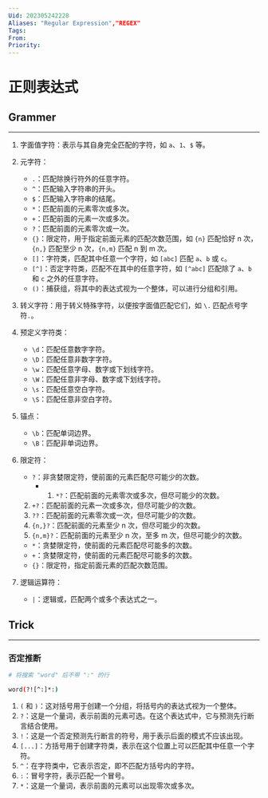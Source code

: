 ```yaml
---
Uid: 202305242228
Aliases: "Regular Expression","REGEX"
Tags: 
From: 
Priority: 
---
```

# 正则表达式

## Grammer 
---
1. 字面值字符：表示与其自身完全匹配的字符，如 `a`、`1`、`$` 等。

2. 元字符：
   - `.`：匹配除换行符外的任意字符。
   - `^`：匹配输入字符串的开头。
   - `$`：匹配输入字符串的结尾。
   - `*`：匹配前面的元素零次或多次。
   - `+`：匹配前面的元素一次或多次。
   - `?`：匹配前面的元素零次或一次。
   - `{}`：限定符，用于指定前面元素的匹配次数范围，如 `{n}` 匹配恰好 n 次，`{n,}` 匹配至少 n 次，`{n,m}` 匹配 n 到 m 次。
   - `[]`：字符类，匹配其中任意一个字符，如 `[abc]` 匹配 `a`、`b` 或 `c`。
   - `[^]`：否定字符类，匹配不在其中的任意字符，如 `[^abc]` 匹配除了 `a`、`b` 和 `c` 之外的任意字符。
   - `()`：捕获组，将其中的表达式视为一个整体，可以进行分组和引用。

3. 转义字符：用于转义特殊字符，以便按字面值匹配它们，如 `\.` 匹配点号字符`.`。

4. 预定义字符类：
   - `\d`：匹配任意数字字符。
   - `\D`：匹配任意非数字字符。
   - `\w`：匹配任意字母、数字或下划线字符。
   - `\W`：匹配任意非字母、数字或下划线字符。
   - `\s`：匹配任意空白字符。
   - `\S`：匹配任意非空白字符。

5. 锚点：
   - `\b`：匹配单词边界。
   - `\B`：匹配非单词边界。

1. 限定符：
   - `?`：非贪婪限定符，使前面的元素匹配尽可能少的次数。
      - 1. `*?`：匹配前面的元素零次或多次，但尽可能少的次数。
	2. `+?`：匹配前面的元素一次或多次，但尽可能少的次数。
	3. `??`：匹配前面的元素零次或一次，但尽可能少的次数。
	4. `{n,}?`：匹配前面的元素至少 n 次，但尽可能少的次数。
	5. `{n,m}?`：匹配前面的元素至少 n 次，至多 m 次，但尽可能少的次数。
   - `*`：贪婪限定符，使前面的元素匹配尽可能多的次数。
   - `+`：贪婪限定符，使前面的元素匹配尽可能多的次数。
   - `{}`：限定符，指定前面元素的匹配次数范围。

7. 逻辑运算符：
   - `|`：逻辑或，匹配两个或多个表达式之一。

## Trick
---
### 否定推断

```bash
# 将搜索 "word" 后不带 ":" 的行

word(?![^:]*:)
```

1. `(` 和 `)`：这对括号用于创建一个分组，将括号内的表达式视为一个整体。
2. `?`：这是一个量词，表示前面的元素可选。在这个表达式中，它与预测先行断言结合使用。
3. `!`：这是一个否定预测先行断言的符号，用于表示后面的模式不应该出现。
4. `[...]`：方括号用于创建字符类，表示在这个位置上可以匹配其中任意一个字符。
5. `^`：在字符类中，它表示否定，即不匹配方括号内的字符。
6. `:`：冒号字符，表示匹配一个冒号。
7. `*`：这是一个量词，表示前面的元素可以出现零次或多次。